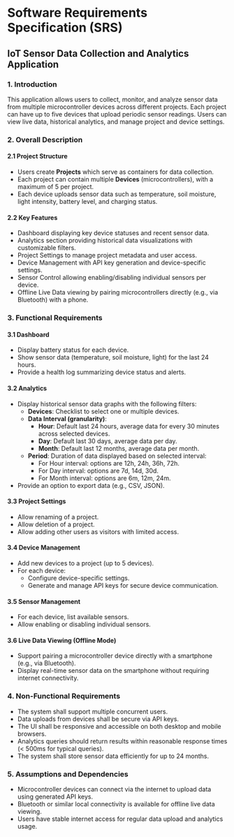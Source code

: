# Software Requirements Specification (SRS)  
## IoT Sensor Data Collection and Analytics Application

### 1. Introduction

This application allows users to collect, monitor, and analyze sensor data from multiple microcontroller devices across different projects. Each project can have up to five devices that upload periodic sensor readings. Users can view live data, historical analytics, and manage project and device settings.

### 2. Overall Description

#### 2.1 Project Structure
- Users create **Projects** which serve as containers for data collection.  
- Each project can contain multiple **Devices** (microcontrollers), with a maximum of 5 per project.  
- Each device uploads sensor data such as temperature, soil moisture, light intensity, battery level, and charging status.

#### 2.2 Key Features
- Dashboard displaying key device statuses and recent sensor data.  
- Analytics section providing historical data visualizations with customizable filters.  
- Project Settings to manage project metadata and user access.  
- Device Management with API key generation and device-specific settings.  
- Sensor Control allowing enabling/disabling individual sensors per device.  
- Offline Live Data viewing by pairing microcontrollers directly (e.g., via Bluetooth) with a phone.

### 3. Functional Requirements

#### 3.1 Dashboard
- Display battery status for each device.  
- Show sensor data (temperature, soil moisture, light) for the last 24 hours.  
- Provide a health log summarizing device status and alerts.

#### 3.2 Analytics
- Display historical sensor data graphs with the following filters:  
  - **Devices**: Checklist to select one or multiple devices.  
  - **Data Interval (granularity)**:  
    - **Hour**: Default last 24 hours, average data for every 30 minutes across selected devices.  
    - **Day**: Default last 30 days, average data per day.  
    - **Month**: Default last 12 months, average data per month.  
  - **Period**: Duration of data displayed based on selected interval:  
    - For Hour interval: options are 12h, 24h, 36h, 72h.  
    - For Day interval: options are 7d, 14d, 30d.  
    - For Month interval: options are 6m, 12m, 24m.  
- Provide an option to export data (e.g., CSV, JSON).

#### 3.3 Project Settings
- Allow renaming of a project.  
- Allow deletion of a project.  
- Allow adding other users as visitors with limited access.

#### 3.4 Device Management
- Add new devices to a project (up to 5 devices).  
- For each device:  
  - Configure device-specific settings.  
  - Generate and manage API keys for secure device communication.

#### 3.5 Sensor Management
- For each device, list available sensors.  
- Allow enabling or disabling individual sensors.

#### 3.6 Live Data Viewing (Offline Mode)
- Support pairing a microcontroller device directly with a smartphone (e.g., via Bluetooth).  
- Display real-time sensor data on the smartphone without requiring internet connectivity.

### 4. Non-Functional Requirements

- The system shall support multiple concurrent users.  
- Data uploads from devices shall be secure via API keys.  
- The UI shall be responsive and accessible on both desktop and mobile browsers.  
- Analytics queries should return results within reasonable response times (< 500ms for typical queries).  
- The system shall store sensor data efficiently for up to 24 months.

### 5. Assumptions and Dependencies

- Microcontroller devices can connect via the internet to upload data using generated API keys.  
- Bluetooth or similar local connectivity is available for offline live data viewing.  
- Users have stable internet access for regular data upload and analytics usage.
